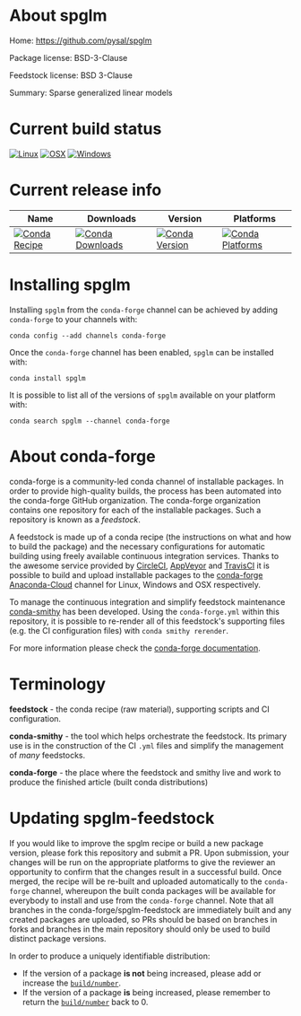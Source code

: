 About spglm
===========

Home: https://github.com/pysal/spglm

Package license: BSD-3-Clause

Feedstock license: BSD 3-Clause

Summary: Sparse generalized linear models



Current build status
====================

[![Linux](https://img.shields.io/circleci/project/github/conda-forge/spglm-feedstock/master.svg?label=Linux)](https://circleci.com/gh/conda-forge/spglm-feedstock)
[![OSX](https://img.shields.io/travis/conda-forge/spglm-feedstock/master.svg?label=macOS)](https://travis-ci.org/conda-forge/spglm-feedstock)
[![Windows](https://img.shields.io/appveyor/ci/conda-forge/spglm-feedstock/master.svg?label=Windows)](https://ci.appveyor.com/project/conda-forge/spglm-feedstock/branch/master)

Current release info
====================

| Name | Downloads | Version | Platforms |
| --- | --- | --- | --- |
| [![Conda Recipe](https://img.shields.io/badge/recipe-spglm-green.svg)](https://anaconda.org/conda-forge/spglm) | [![Conda Downloads](https://img.shields.io/conda/dn/conda-forge/spglm.svg)](https://anaconda.org/conda-forge/spglm) | [![Conda Version](https://img.shields.io/conda/vn/conda-forge/spglm.svg)](https://anaconda.org/conda-forge/spglm) | [![Conda Platforms](https://img.shields.io/conda/pn/conda-forge/spglm.svg)](https://anaconda.org/conda-forge/spglm) |

Installing spglm
================

Installing `spglm` from the `conda-forge` channel can be achieved by adding `conda-forge` to your channels with:

```
conda config --add channels conda-forge
```

Once the `conda-forge` channel has been enabled, `spglm` can be installed with:

```
conda install spglm
```

It is possible to list all of the versions of `spglm` available on your platform with:

```
conda search spglm --channel conda-forge
```


About conda-forge
=================

conda-forge is a community-led conda channel of installable packages.
In order to provide high-quality builds, the process has been automated into the
conda-forge GitHub organization. The conda-forge organization contains one repository
for each of the installable packages. Such a repository is known as a *feedstock*.

A feedstock is made up of a conda recipe (the instructions on what and how to build
the package) and the necessary configurations for automatic building using freely
available continuous integration services. Thanks to the awesome service provided by
[CircleCI](https://circleci.com/), [AppVeyor](https://www.appveyor.com/)
and [TravisCI](https://travis-ci.org/) it is possible to build and upload installable
packages to the [conda-forge](https://anaconda.org/conda-forge)
[Anaconda-Cloud](https://anaconda.org/) channel for Linux, Windows and OSX respectively.

To manage the continuous integration and simplify feedstock maintenance
[conda-smithy](https://github.com/conda-forge/conda-smithy) has been developed.
Using the ``conda-forge.yml`` within this repository, it is possible to re-render all of
this feedstock's supporting files (e.g. the CI configuration files) with ``conda smithy rerender``.

For more information please check the [conda-forge documentation](https://conda-forge.org/docs/).

Terminology
===========

**feedstock** - the conda recipe (raw material), supporting scripts and CI configuration.

**conda-smithy** - the tool which helps orchestrate the feedstock.
                   Its primary use is in the construction of the CI ``.yml`` files
                   and simplify the management of *many* feedstocks.

**conda-forge** - the place where the feedstock and smithy live and work to
                  produce the finished article (built conda distributions)


Updating spglm-feedstock
========================

If you would like to improve the spglm recipe or build a new
package version, please fork this repository and submit a PR. Upon submission,
your changes will be run on the appropriate platforms to give the reviewer an
opportunity to confirm that the changes result in a successful build. Once
merged, the recipe will be re-built and uploaded automatically to the
`conda-forge` channel, whereupon the built conda packages will be available for
everybody to install and use from the `conda-forge` channel.
Note that all branches in the conda-forge/spglm-feedstock are
immediately built and any created packages are uploaded, so PRs should be based
on branches in forks and branches in the main repository should only be used to
build distinct package versions.

In order to produce a uniquely identifiable distribution:
 * If the version of a package **is not** being increased, please add or increase
   the [``build/number``](https://conda.io/docs/user-guide/tasks/build-packages/define-metadata.html#build-number-and-string).
 * If the version of a package **is** being increased, please remember to return
   the [``build/number``](https://conda.io/docs/user-guide/tasks/build-packages/define-metadata.html#build-number-and-string)
   back to 0.
